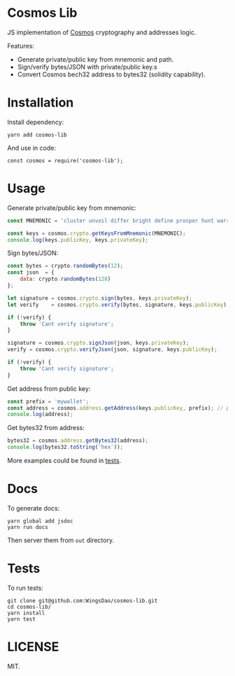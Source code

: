 # Cosmos Lib

JS implementation of [Cosmos](https://github.com/cosmos/cosmos-sdk) cryptography and addresses logic.

Features:
* Generate private/public key from mnemonic and path.
* Sign/verify bytes/JSON with private/public key.s
* Convert Cosmos bech32 address to bytes32 (solidity capability).

# Installation

Install dependency:

    yarn add cosmos-lib

And use in code:

    const cosmos = require('cosmos-lib');

# Usage

Generate private/public key from mnemonic:

```js
const MNEMONIC = 'cluster unveil differ bright define prosper hunt warrior fetch rough host fringe worry mention gospel enlist elder laugh segment funny avoid regular market fortune';

const keys = cosmos.crypto.getKeysFromMnemonic(MNEMONIC);
console.log(keys.publicKey, keys.privateKey);
```

Sign bytes/JSON:

```js
const bytes = crypto.randomBytes(12);
const json  = {
    data: crypto.randomBytes(128)
};

let signature = cosmos.crypto.sign(bytes, keys.privateKey);
let verify    = cosmos.crypto.verify(bytes, signature, keys.publicKey);

if (!verify) {
    throw 'Cant verify signature';
}

signature = cosmos.crypto.signJson(json, keys.privateKey);
verify = cosmos.crypto.verifyJson(json, signature, keys.publicKey);

if (!verify) {
    throw 'Cant verify signature';
}
```

Get address from public key:

```js
const prefix = 'mywallet';
const address = cosmos.address.getAddress(keys.publicKey, prefix); // prefix by default is 'cosmos'.
console.log(address);
```

Get bytes32 from address:
```js
bytes32 = cosmos.address.getBytes32(address);
console.log(bytes32.toString('hex'));
```

More examples could be found in [tests](/test).

# Docs

To generate docs:

    yarn global add jsdoc
    yarn run docs

Then server them from `out` directory.

# Tests

To run tests:

    git clone git@github.com:WingsDao/cosmos-lib.git
    cd cosmos-lib/
    yarn install
    yarn test

# LICENSE

MIT.
